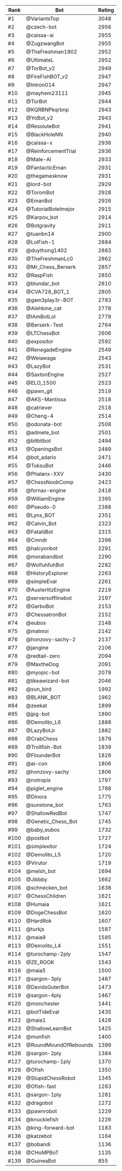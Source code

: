Rank|Bot|Rating
---|---|---
#1|@VariantsTop|3048
#2|@czech-bot|2956
#3|@caissa-ai|2955
#4|@ZugzwangBot|2955
#5|@TheFreshman1902|2952
#6|@UltimateL|2952
#7|@TorBot_v2|2949
#8|@FireFishBOT_v2|2947
#9|@Intron014|2947
#10|@mayhem23111|2945
#11|@TorBot|2944
#12|@KQRBNPkqrbnp|2943
#13|@YoBot_v2|2943
#14|@ResoluteBot|2941
#15|@BlackHoleNN|2940
#16|@caissa-x|2936
#17|@ReinforcementTrial|2936
#18|@Mate-AI|2933
#19|@FantacticEman|2931
#20|@thegamesknow|2931
#21|@lord-bot|2929
#22|@ToromBot|2928
#23|@EmanBot|2926
#24|@TutorialBotelmejor|2915
#25|@Karpov_bot|2914
#26|@Botgravity|2911
#27|@tuanbn14|2900
#28|@LolFish-1|2884
#29|@duythong1402|2883
#30|@TheFreshmanLc0|2862
#31|@Mr_Chess_Berserk|2857
#32|@RaspFish|2850
#33|@blundar_bot|2810
#34|@CVA728_BOT_1|2805
#35|@gam3play3r-BOT|2783
#36|@Alehkine_cat|2778
#37|@IAmBotLol|2778
#38|@Berserk-Test|2764
#39|@LTChessBot|2606
#40|@expositor|2592
#41|@RenegadeEngine|2549
#42|@Weiawaga|2543
#43|@LazyBot|2531
#44|@SaxtonEngine|2527
#45|@ELO_1500|2523
#46|@pawn_git|2519
#47|@AKS-Mantissa|2518
#48|@catriever|2518
#49|@Cheng-4|2514
#50|@odonata-bot|2508
#51|@admete_bot|2501
#52|@bitbitbot|2494
#53|@OpeningsBot|2489
#54|@bot_adario|2471
#55|@TuksuBot|2446
#56|@Phalanx-XXV|2430
#57|@ChessNoobComp|2423
#58|@fornax-engine|2418
#59|@WilliamEngine|2395
#60|@Pseudo-0|2388
#61|@Lynx_BOT|2351
#62|@Calvin_Bot|2323
#63|@FataliiBot|2315
#64|@Cmndr|2298
#65|@halcyonbot|2291
#66|@morabandbot|2290
#67|@WolfuhfuhBot|2282
#68|@HistoryExplorer|2263
#69|@simpleEval|2261
#70|@AusterlitzEngine|2219
#71|@serversofflinebot|2197
#72|@GarboBot|2153
#73|@ChessatronBot|2152
#74|@eubos|2148
#75|@matmoi|2142
#76|@honzovy-sachy-2|2137
#77|@jangine|2106
#78|@redtail-zero|2094
#79|@MaxtheDog|2091
#80|@myopic-bot|2078
#81|@likeawizard-bot|2046
#82|@sun_bird|1992
#83|@BLANK_BOT|1962
#84|@zeekat|1899
#85|@jpg-bot|1890
#86|@Demolito_L6|1888
#87|@LazyBotJr|1882
#88|@CrabChess|1879
#89|@Trollfish-Bot|1839
#90|@FlounderBot|1828
#91|@ai-con|1806
#92|@honzovy-sachy|1806
#93|@notropis|1797
#94|@piglet_engine|1788
#95|@Dinora|1775
#96|@sunstone_bot|1763
#97|@ShallowRedBot|1747
#98|@Genetic_Chess_Bot|1745
#99|@baby_eubos|1732
#100|@postbot|1727
#101|@simplexitor|1724
#102|@Demolito_L5|1720
#103|@Virutor|1719
#104|@melsh_bot|1694
#105|@Jibbby|1662
#106|@schnecken_bot|1638
#107|@ChessChildren|1621
#108|@Humaia|1621
#109|@DogeChessBot|1620
#110|@HardRok|1607
#111|@turkjs|1587
#112|@maia9|1585
#113|@Demolito_L4|1551
#114|@turochamp-2ply|1547
#115|@ZE_ROOK|1543
#116|@maia5|1500
#117|@sargon-3ply|1487
#118|@DavidsGuterBot|1473
#119|@sargon-4ply|1467
#120|@monchester|1441
#121|@botTideEval|1435
#122|@maia1|1428
#123|@ShallowLearnBot|1425
#124|@munfish|1400
#125|@RoundMoundOfRebounds|1399
#126|@sargon-2ply|1384
#127|@turochamp-1ply|1370
#128|@Ofish|1350
#129|@StupidChessRobot|1345
#130|@Ofish-fast|1283
#131|@sargon-1ply|1281
#132|@dragobot|1272
#133|@pawnrobot|1229
#134|@knucklefish|1226
#135|@king-forward-bot|1183
#136|@katzebot|1164
#137|@bobandi|1136
#138|@CHoMPBoT|1135
#139|@GuineaBot|855
